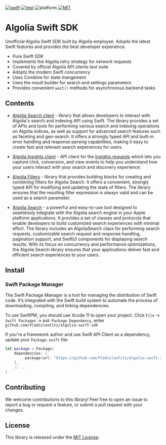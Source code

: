 [![swift](https://img.shields.io/badge/Swift-5.6-orange)](https://www.swift.org)
[![test](https://github.com/VladislavFitz/algolia-swift-sdk/actions/workflows/test.yml/badge.svg)](https://github.com/VladislavFitz/algolia-swift-sdk/actions/workflows/test.yml)
![platform](https://img.shields.io/badge/platforms-iOS_13+%20%7C%20macOS_10.15+%20%7C%20tvOS_13+%20%7C%20watchOS_6+-blue.svg?style=flat")
[![MIT](https://img.shields.io/badge/License-MIT-yellow.svg)](https://opensource.org/licenses/MIT)

# Algolia Swift SDK

Unofficial Algolia Swift SDK built by Algolia employee.
Adopts the latest Swift features and provides the best developer experience.

- Pure Swift SDK
- Implements the Algolia retry strategy for network requests
- Covered by official Algolia API clients test suite
- Adopts the modern Swift concurrency
- Uses Combine for state mangement
- Uses the result builder for search and settings parameters
- Provides convenient `wait()` methods for asynchronous backend tasks

## Contents

- [Algolia Search client](/Sources/AlgoliaSearchClient) - library that allows developers to interact with Algolia's search and indexing API using Swift. The library provides a set of APIs and tools for performing various search and indexing operations on Algolia indices, as well as support for advanced search features such as faceting and geo-search. It offers a strongly typed API and built-in error handling and response parsing capabilities, making it easy to create fast and relevant search experiences for users.

- [Algolia Insights client](/Sources/AlgoliaInsightsClient) - API client for the [Insights requests](https://www.algolia.com/doc/api-client/methods/insights/) which lets you capture click, conversion, and view events to help you understand how your users interact with your search and discovery experience.

- [Algolia Filters](Sources/AlgoliaFilters) - library that provides building blocks for creating and combining filters for Algolia Search. It offers a convenient, strongly typed API for modifying and updating the state of filters. The library ensures that the resulting filter expression is always valid and can be used as a search parameter.

- [Algolia Search](Sources/AlgoliaSearch) - a powerful and easy-to-use tool designed to seamlessly integrate with the Algolia search engine in your Apple platform applications. It provides a set of classes and protocols that enable developers to build customized search experiences with minimal effort. The library includes an AlgoliaSearch class for performing search requests, customizable search request and response handling, pagination support, and SwiftUI components for displaying search results. With its focus on concurrency and performance optimizations, the Algolia Search library ensures that your applications deliver fast and efficient search experiences to your users.

## Install

### Swift Package Manager

The Swift Package Manager is a tool for managing the distribution of Swift code.
It’s integrated with the Swift build system to automate the process of downloading, compiling, and linking dependencies.

To use SwiftPM, you should use Xcode 11 to open your project. Click `File` -> `Swift Packages`
-> `Add Package Dependency`, enter `github.com/VladislavFitz/algolia-swift-sdk`

If you're a framework author and use Swift API Client as a dependency, update your `Package.swift` file:

```swift
let package = Package(
    dependencies: [
        .package(url: "https://github.com/VladislavFitz/algolia-swift-sdk", from: "0.4.0")
    ],
    // ...
)
```

## Contributing

We welcome contributions to this library! Feel free to open an issue to report a bug or request a feature, or submit a pull request with your changes.


## License

This library is released under the [MIT License](LICENSE).
